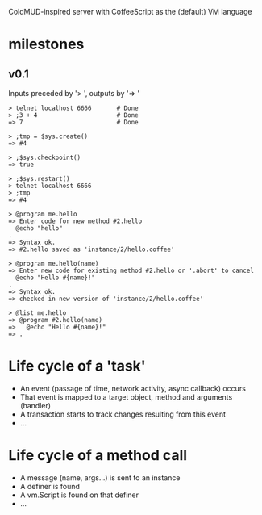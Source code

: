 ColdMUD-inspired server with CoffeeScript as the (default) VM language

# milestones

## v0.1

Inputs preceded by '> ', outputs by '=> '

    > telnet localhost 6666       # Done
    > ;3 + 4                      # Done
    => 7                          # Done

    > ;tmp = $sys.create()
    => #4

    > ;$sys.checkpoint()
    => true

    > ;$sys.restart()
    > telnet localhost 6666
    > ;tmp
    => #4

    > @program me.hello
    => Enter code for new method #2.hello
      @echo "hello"
    .
    => Syntax ok.
    => #2.hello saved as 'instance/2/hello.coffee'

    > @program me.hello(name)
    => Enter new code for existing method #2.hello or '.abort' to cancel
      @echo "Hello #{name}!"
    .
    => Syntax ok.
    => checked in new version of 'instance/2/hello.coffee'

    > @list me.hello
    => @program #2.hello(name)
    =>   @echo "Hello #{name}!"
    => .

# Life cycle of a 'task'

- An event (passage of time, network activity, async callback) occurs
- That event is mapped to a target object, method and arguments (handler)
- A transaction starts to track changes resulting from this event
- ...

# Life cycle of a method call

- A message (name, args...) is sent to an instance
- A definer is found
- A vm.Script is found on that definer
- ...

